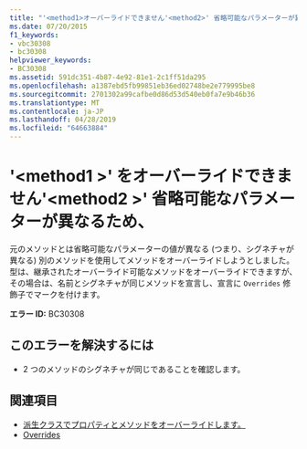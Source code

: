 ```yaml
---
title: "'<method1>オーバーライドできません'<method2>' 省略可能なパラメーターが異なるため、"
ms.date: 07/20/2015
f1_keywords:
- vbc30308
- bc30308
helpviewer_keywords:
- BC30308
ms.assetid: 591dc351-4b87-4e92-81e1-2c1ff51da295
ms.openlocfilehash: a1387ebd5fb99851eb36ed02748be2e779995be8
ms.sourcegitcommit: 2701302a99cafbe0d86d53d540eb0fa7e9b46b36
ms.translationtype: MT
ms.contentlocale: ja-JP
ms.lasthandoff: 04/28/2019
ms.locfileid: "64663884"
---
```

# <a name="method1-cannot-override-method2-because-they-differ-by-optional-parameters"></a>'\<method1 >' をオーバーライドできません'\<method2 >' 省略可能なパラメーターが異なるため、
元のメソッドとは省略可能なパラメーターの値が異なる (つまり、シグネチャが異なる) 別のメソッドを使用してメソッドをオーバーライドしようとしました。 型は、継承されたオーバーライド可能なメソッドをオーバーライドできますが、その場合は、名前とシグネチャが同じメソッドを宣言し、宣言に `Overrides` 修飾子でマークを付けます。  
  
 **エラー ID:** BC30308  
  
## <a name="to-correct-this-error"></a>このエラーを解決するには  
  
- 2 つのメソッドのシグネチャが同じであることを確認します。  
  
## <a name="see-also"></a>関連項目

- [派生クラスでプロパティとメソッドをオーバーライドします。](~/docs/visual-basic/programming-guide/language-features/objects-and-classes/inheritance-basics.md#overriding-properties-and-methods-in-derived-classes)
- [Overrides](../../visual-basic/language-reference/modifiers/overrides.md)
